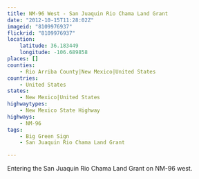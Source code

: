 ```yaml
---
title: NM-96 West - San Juaquin Rio Chama Land Grant
date: "2012-10-15T11:28:02Z"
imageid: "8109976937"
flickrid: "8109976937"
location:
    latitude: 36.183449
    longitude: -106.689858
places: []
counties:
    - Rio Arriba County|New Mexico|United States
countries:
    - United States
states:
    - New Mexico|United States
highwaytypes:
    - New Mexico State Highway
highways:
    - NM-96
tags:
    - Big Green Sign
    - San Juaquin Rio Chama Land Grant

---
```

Entering the San Juaquin Rio Chama Land Grant on NM-96 west.